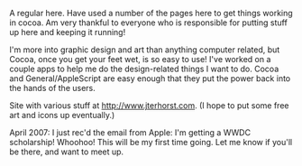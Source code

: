 A regular here. Have used a number of the pages here to get things working in cocoa. Am very thankful to everyone who is responsible for putting stuff up here and keeping it running!

I'm more into graphic design and art than anything computer related, but Cocoa, once you get your feet wet, is so easy to use! I've worked on a couple apps to help me do the design-related things I want to do. Cocoa and General/AppleScript are easy enough that they put the power back into the hands of the users.

Site with various stuff at http://www.jterhorst.com. (I hope to put some free art and icons up eventually.)

April 2007: I just rec'd the email from Apple: I'm getting a WWDC scholarship! Whoohoo! This will be my first time going. Let me know if you'll be there, and want to meet up.